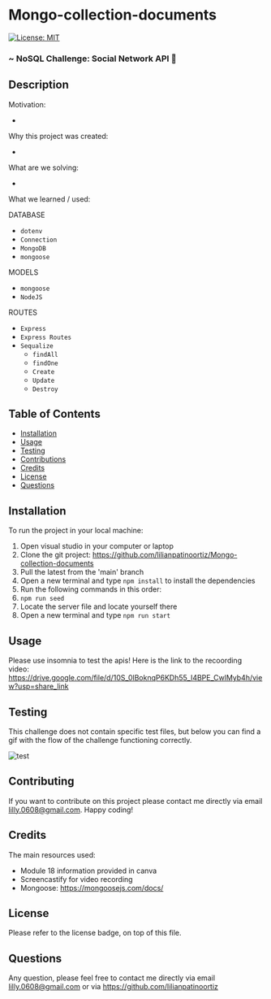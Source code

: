 # Mongo-collection-documents

[![License: MIT](https://img.shields.io/badge/License-MIT-yellow.svg)](https://opensource.org/licenses/MIT)

### ~ NoSQL Challenge: Social Network API 📝

## Description

Motivation:

-

Why this project was created:

- 

What are we solving:

- 

What we learned / used:

DATABASE

- `dotenv`
- `Connection`
- `MongoDB`
- `mongoose`

MODELS

- `mongoose`
- `NodeJS`

ROUTES

- `Express`
- `Express Routes`
- `Sequalize`
  - `findAll`
  - `findOne`
  - `Create`
  - `Update`
  - `Destroy`


## Table of Contents

- [Installation](#installation)
- [Usage](#usage)
- [Testing](#testing)
- [Contributions](#contributing)
- [Credits](#credits)
- [License](#license)
- [Questions](#questions)

## Installation

To run the project in your local machine:

1. Open visual studio in your computer or laptop
2. Clone the git project: https://github.com/lilianpatinoortiz/Mongo-collection-documents
3. Pull the latest from the 'main' branch
4. Open a new terminal and type `npm install` to install the dependencies
5. Run the following commands in this order:
6. `npm run seed`
7. Locate the server file and locate yourself there
8. Open a new terminal and type `npm run start`

## Usage

Please use insomnia to test the apis!
Here is the link to the recoording video: https://drive.google.com/file/d/10S_0lBoknqP6KDh55_I4BPE_CwlMyb4h/view?usp=share_link

## Testing

This challenge does not contain specific test files, but below you can find a gif with the flow of the challenge functioning correctly.

![test](public/assets/img/gif.gif)

## Contributing

If you want to contribute on this project please contact me directly via email lilly.0608@gmail.com. Happy coding!

## Credits

The main resources used:

- Module 18 information provided in canva
- Screencastify for video recording
- Mongoose: https://mongoosejs.com/docs/

## License

Please refer to the license badge, on top of this file.

## Questions

Any question, please feel free to contact me directly via email lilly.0608@gmail.com or via https://github.com/lilianpatinoortiz
